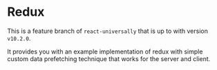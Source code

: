 # Redux

This is a feature branch of `react-universally` that is up to with version `v10.2.0`.

It provides you with an example implementation of redux with simple custom data prefetching technique that works for the server and client.
